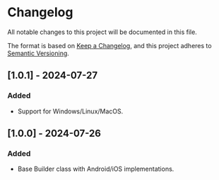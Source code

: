 # Changelog

All notable changes to this project will be documented in this file.

The format is based on [Keep a Changelog](https://keepachangelog.com/en/1.1.0/),
and this project adheres to [Semantic Versioning](https://semver.org/spec/v2.0.0.html).

## [1.0.1] - 2024-07-27

### Added

- Support for Windows/Linux/MacOS.

## [1.0.0] - 2024-07-26

### Added

- Base Builder class with Android/iOS implementations.
